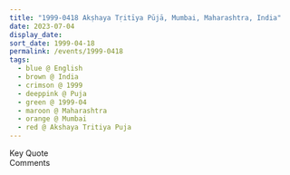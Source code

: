 ```yaml
---
title: "1999-0418 Akṣhaya Tṛitīya Pūjā, Mumbai, Maharashtra, India"
date: 2023-07-04
display_date: 
sort_date: 1999-04-18
permalink: /events/1999-0418
tags:
  - blue @ English
  - brown @ India
  - crimson @ 1999
  - deeppink @ Puja
  - green @ 1999-04
  - maroon @ Maharashtra
  - orange @ Mumbai
  - red @ Akshaya Tritiya Puja
---
```


<wave-list>
  <list-title color="green" width="75">Key Quote</list-title>
  <list-item color="BlanchedAlmond"  width="200"></list-item>
  <list-item color="Lavender"></list-item>
  <list-item color="BlanchedAlmond"></list-item>
</wave-list>

<br>

<wave-list>
  <list-title color="green" width="75">Comments</list-title>
  <list-item color="BlanchedAlmond"  width="200"></list-item>
  <list-item color="Lavender"></list-item>
  <list-item color="BlanchedAlmond"></list-item>
</wave-list>